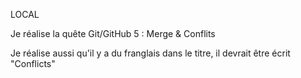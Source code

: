 LOCAL


Je réalise la quête Git/GitHub 5 : Merge & Conflits

Je réalise aussi qu'il y a du franglais dans le titre, il devrait être écrit "Conflicts"
